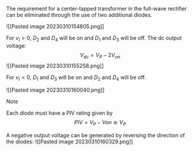 The requirement for a center-tapped transformer in the full-wave rectifier can be eliminated through the use of two additional diodes.

![[Pasted image 20230310154805.png]]

For $v_I>0$, $D_2$ and $D_4$ will be on and $D_1$ and $D_3$ will be off. The dc output voltage:
$$V_{dc}=V_P - 2V_{on}$$
![[Pasted image 20230310155258.png]]

For $v_I<0$, $D_1$ and $D_3$ will be on and $D_2$ and $D_4$ will be off.

![[Pasted image 20230310160040.png]]

>[!note]
>Each diode must have a PIV rating given by
>$$PIV = V_P-V{on} \cong V_P$$

A negative output voltage can be generated by reversing the direction of the diodes:
![[Pasted image 20230310160329.png]]